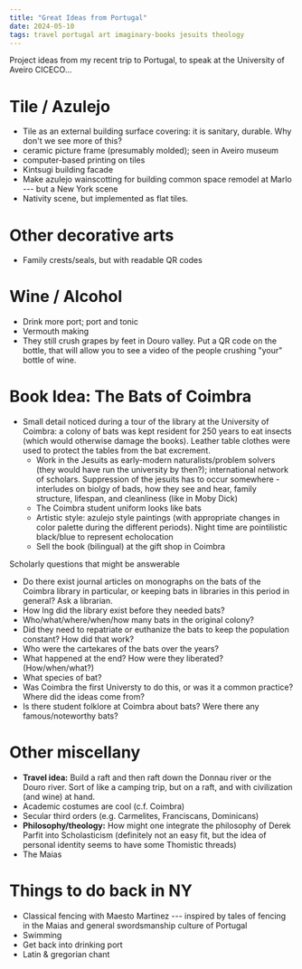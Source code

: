 ```yaml
---
title: "Great Ideas from Portugal"
date: 2024-05-10
tags: travel portugal art imaginary-books jesuits theology
---
```


Project ideas from my recent trip to Portugal, to speak at the University of Aveiro CICECO...

# Tile / Azulejo

- Tile as an external building surface covering: it is sanitary, durable. Why don't we see more of this?
- ceramic picture frame (presumably molded); seen in Aveiro museum
- computer-based printing on tiles
- Kintsugi building facade
- Make azulejo wainscotting for building common space remodel at Marlo --- but a New York scene
- Nativity scene, but implemented as flat tiles.

# Other decorative arts

- Family crests/seals, but with readable QR codes

# Wine / Alcohol

- Drink more port; port and tonic
- Vermouth making
- They still crush grapes by feet in Douro valley.  Put a QR code on the bottle, that will allow you to see a video of the people crushing "your" bottle of wine.

# Book Idea: The Bats of Coimbra

- Small detail noticed during a tour of the library at the University of Coimbra:  a colony of bats was kept resident for 250 years to eat insects (which would otherwise damage the books). Leather table clothes were used to protect the tables from the bat excrement.
    - Work in the Jesuits as early-modern naturalists/problem solvers (they would have run the university by then?); international network of scholars.  Suppression of the jesuits has to occur somewhere
    -interludes on biolgy of bads, how they see and hear, family structure, lifespan, and cleanliness (like in Moby Dick)
    - The Coimbra student uniform looks like bats
    - Artistic style:   azulejo style paintings (with appropriate changes in color palette during the different periods). Night time are pointilistic black/blue to represent echolocation
    - Sell the book (bilingual) at the gift shop in Coimbra

Scholarly questions that might be answerable
- Do there exist journal articles on monographs on the bats of the Coimbra library in particular, or keeping bats in libraries in this period in general?  Ask a librarian.
- How lng did the library exist before they needed bats?
- Who/what/where/when/how many bats in the original colony? 
- Did they need to repatriate or euthanize the bats to keep the population constant?  How did that work?
- Who were the cartekares of the bats over the years?
- What happened at the end? How were they liberated? (How/when/what?)
- What species of bat?
- Was Coimbra the first Universty to do this, or was it a common practice? Where did the ideas come from?
- Is there student folklore at Coimbra about bats?  Were there any famous/noteworthy bats?

# Other miscellany

- **Travel idea:** Build a raft and then raft down the Donnau river or the Douro river.  Sort of like a camping trip, but on a raft, and with civilization (and wine) at hand. 
- Academic costumes are cool (c.f. Coimbra)
- Secular third orders (e.g. Carmelites, Franciscans, Dominicans)
- **Philosophy/theology:**  How might one integrate the philosophy of Derek Parfit into Scholasticism (definitely not an easy fit, but the idea of personal identity seems to have some Thomistic threads)
- The Maias

# Things to do back in NY

- Classical fencing with Maesto Martinez --- inspired by tales of fencing in the Maias and general swordsmanship culture of Portugal
- Swimming
- Get back into drinking port
- Latin & gregorian chant